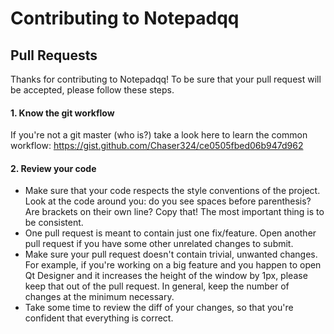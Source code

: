 # Contributing to Notepadqq

## Pull Requests

Thanks for contributing to Notepadqq! To be sure that your pull request will be accepted, please follow these steps.

#### 1. Know the git workflow

If you're not a git master (who is?) take a look here to learn the common workflow: https://gist.github.com/Chaser324/ce0505fbed06b947d962

#### 2. Review your code

 * Make sure that your code respects the style conventions of the project. Look at the code around you: do you see
   spaces before parenthesis? Are brackets on their own line? Copy that! The most important thing is to be consistent.
 * One pull request is meant to contain just one fix/feature. Open another pull request if you have some other
   unrelated changes to submit.
 * Make sure your pull request doesn't contain trivial, unwanted changes. For example, if you're working on a big feature
   and you happen to open Qt Designer and it increases the height of the window by 1px, please keep that out of the pull request.
   In general, keep the number of changes at the minimum necessary.
 * Take some time to review the diff of your changes, so that you're confident that everything is correct.
